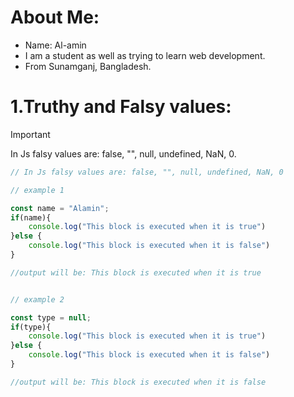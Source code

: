 # About Me: 
- Name: Al-amin
- I am a student as well as trying to learn web development.
- From Sunamganj, Bangladesh.

# 1.Truthy and Falsy values:

 > [!IMPORTANT]
 > In Js falsy values are: false, "", null, undefined, NaN, 0.

```js
// In Js falsy values are: false, "", null, undefined, NaN, 0

// example 1

const name = "Alamin";
if(name){
    console.log("This block is executed when it is true")
}else {
    console.log("This block is executed when it is false")
}

//output will be: This block is executed when it is true


// example 2

const type = null;
if(type){
    console.log("This block is executed when it is true")
}else {
    console.log("This block is executed when it is false")
}

//output will be: This block is executed when it is false
```
